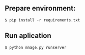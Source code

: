 ## Prepare environment:
```
$ pip install -r requirements.txt
```
## Run aplication
```
$ python mnage.py runserver
```
